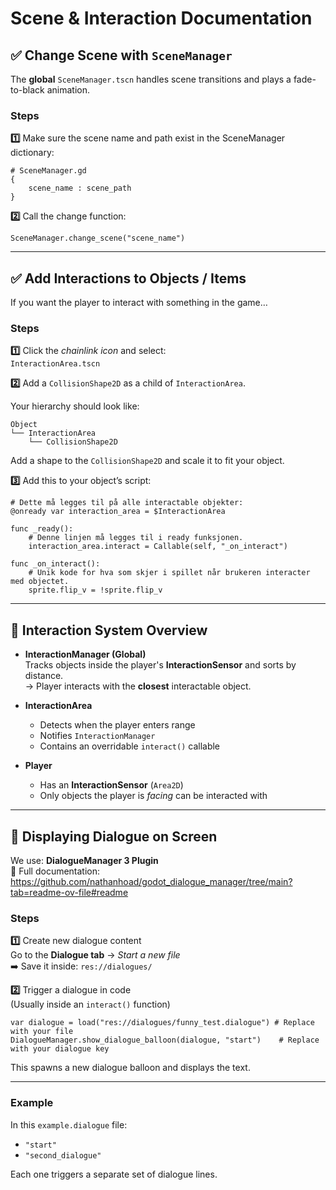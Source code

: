 # Scene & Interaction Documentation

## ✅ Change Scene with `SceneManager`

The **global** `SceneManager.tscn` handles scene transitions and plays a fade-to-black animation.

### Steps

**1️⃣** Make sure the scene name and path exist in the SceneManager dictionary:

```gdscript
# SceneManager.gd
{
	scene_name : scene_path
}
```

**2️⃣** Call the change function:

```gdscript
SceneManager.change_scene("scene_name")
```

---

## ✅ Add Interactions to Objects / Items

If you want the player to interact with something in the game…

### Steps

**1️⃣** Click the *chainlink icon* and select:  
`InteractionArea.tscn`

**2️⃣** Add a `CollisionShape2D` as a child of `InteractionArea`.

Your hierarchy should look like:

```
Object
└── InteractionArea
	└── CollisionShape2D
```

Add a shape to the `CollisionShape2D` and scale it to fit your object.

**3️⃣** Add this to your object’s script:

```gdscript
# Dette må legges til på alle interactable objekter:
@onready var interaction_area = $InteractionArea

func _ready():
	# Denne linjen må legges til i ready funksjonen.
	interaction_area.interact = Callable(self, "_on_interact")

func _on_interact():
	# Unik kode for hva som skjer i spillet når brukeren interacter med objectet.
	sprite.flip_v = !sprite.flip_v
```

---

## 🧠 Interaction System Overview

- **InteractionManager (Global)**  
  Tracks objects inside the player's **InteractionSensor** and sorts by distance.  
  → Player interacts with the **closest** interactable object.

- **InteractionArea**
  - Detects when the player enters range
  - Notifies `InteractionManager`
  - Contains an overridable `interact()` callable

- **Player**
  - Has an **InteractionSensor** (`Area2D`)
  - Only objects the player is *facing* can be interacted with

---

## 💬 Displaying Dialogue on Screen

We use: **DialogueManager 3 Plugin**  
📄 Full documentation: https://github.com/nathanhoad/godot_dialogue_manager/tree/main?tab=readme-ov-file#readme

### Steps

**1️⃣** Create new dialogue content  
Go to the **Dialogue tab** → *Start a new file*  
➡️ Save it inside: `res://dialogues/`

**2️⃣** Trigger a dialogue in code  
(Usually inside an `interact()` function)

```gdscript
var dialogue = load("res://dialogues/funny_test.dialogue") # Replace with your file
DialogueManager.show_dialogue_balloon(dialogue, "start")    # Replace with your dialogue key
```

This spawns a new dialogue balloon and displays the text.

---

### Example

In this `example.dialogue` file:

- `"start"`  
- `"second_dialogue"`

Each one triggers a separate set of dialogue lines.
